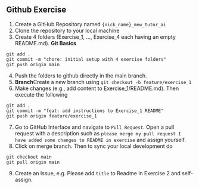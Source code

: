 ## Github Exercise 

1. Create a GitHub Repository named `{nick_name}_mew_tutor_ai`
2. Clone the repository to your local machine
3. Create 4 folders (Exercise_1, ..., Exercise_4 each having an empty README.md).
**Git Basics**
```
git add .
git commit -m "chore: initial setup with 4 exercise folders"
git push origin main
```
4. Push the folders to github directly in the main branch.
5. **Branch**Create a new branch using `git checkout -b feature/exercise_1`
6. Make changes (e.g., add content to Exercise_1/README.md). Then execute the following
```
git add .
git commit -m "feat: add instructions to Exercise_1 README"
git push origin feature/exercise_1
```
7. Go to GitHub Interface and navigate to `Pull Request`. Open a pull request with a description such as `please merge my pull request I have added some changes to README in exercise` and assign yourself.
8. Click on merge branch. Then to sync your local development do
```
git checkout main
git pull origin main
```
9. Create an Issue, e.g. Please add `title` to Readme in Exercise 2 and self-assign.